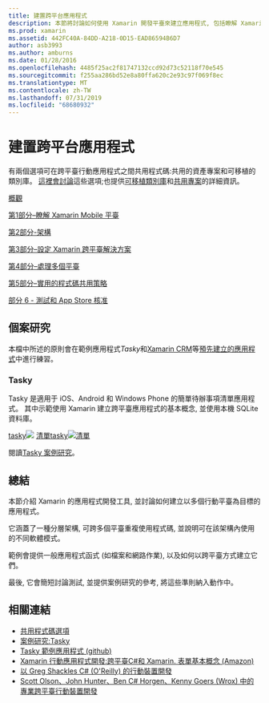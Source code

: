 ```yaml
---
title: 建置跨平台應用程式
description: 本節將討論如何使用 Xamarin 開發平臺來建立應用程式, 包括瞭解 Xamarin 如何運作以設計行動應用程式, 然後測試和部署至各種應用程式存放區。
ms.prod: xamarin
ms.assetid: 442FC40A-84DD-A218-0D15-EAD86594B6D7
author: asb3993
ms.author: amburns
ms.date: 01/28/2016
ms.openlocfilehash: 4485f25ac2f81747132ccd92d73c52118f70e545
ms.sourcegitcommit: f255aa286bd52e8a80ffa620c2e93c97f069f8ec
ms.translationtype: MT
ms.contentlocale: zh-TW
ms.lasthandoff: 07/31/2019
ms.locfileid: "68680932"
---
```

# <a name="building-cross-platform-applications"></a>建置跨平台應用程式

有兩個選項可在跨平臺行動應用程式之間共用程式碼:共用的資產專案和可移植的類別庫。 [這裡會討論](~/cross-platform/app-fundamentals/code-sharing.md)這些選項;也提供[可移植類別庫](~/cross-platform/app-fundamentals/pcl.md)和[共用專案](~/cross-platform/app-fundamentals/shared-projects.md)的詳細資訊。

<a name="Sections" />

 [概觀](~/cross-platform/app-fundamentals/building-cross-platform-applications/overview.md)

 [第1部分–瞭解 Xamarin Mobile 平臺](~/cross-platform/app-fundamentals/building-cross-platform-applications/understanding-the-xamarin-mobile-platform.md)

 [第2部分-架構](~/cross-platform/app-fundamentals/building-cross-platform-applications/architecture.md)

 [第3部分–設定 Xamarin 跨平臺解決方案](~/cross-platform/app-fundamentals/building-cross-platform-applications/setting-up-a-xamarin-cross-platform-solution.md)

 [第4部分–處理多個平臺](~/cross-platform/app-fundamentals/building-cross-platform-applications/platform-divergence-abstraction-divergent-implementation.md)

 [第5部分–實用的程式碼共用策略](~/cross-platform/app-fundamentals/building-cross-platform-applications/practical-code-sharing-strategies.md)

 [部分 6 - 測試和 App Store 核准](~/cross-platform/app-fundamentals/building-cross-platform-applications/testing-and-app-store-approvals.md)

 <a name="Cross-Platform_Mobile_Application_Case_Studies" />

## <a name="case-studies"></a>個案研究

本檔中所述的原則會在範例應用程式*Tasky*和[Xamarin CRM](https://xamarin.com/prebuilt/#xamarincrm)等[預先建立的應用程式](https://xamarin.com/prebuilt)中進行練習。

 <a name="Tasky" />

### <a name="tasky"></a>Tasky

Tasky 是適用于 iOS、Android 和 Windows Phone 的簡單待辦事項清單應用程式。
其中示範使用 Xamarin 建立跨平臺應用程式的基本概念, 並使用本機 SQLite 資料庫。

 [ tasky![ ](images/iphone-list-sml.png)](images/iphone-list.png#lightbox) [清單tasky![清單](images/iphone-list-sml.png)](images/iphone-list.png#lightbox)

閱讀[Tasky 案例研究](~/cross-platform/app-fundamentals/building-cross-platform-applications/case-study-tasky.md)。

## <a name="summary"></a>總結

本節介紹 Xamarin 的應用程式開發工具, 並討論如何建立以多個行動平臺為目標的應用程式。

它涵蓋了一種分層架構, 可跨多個平臺重複使用程式碼, 並說明可在該架構內使用的不同軟體模式。

範例會提供一般應用程式函式 (如檔案和網路作業), 以及如何以跨平臺方式建立它們。

最後, 它會簡短討論測試, 並提供案例研究的參考, 將這些準則納入動作中。

## <a name="related-links"></a>相關連結

- [共用程式碼選項](~/cross-platform/app-fundamentals/code-sharing.md)
- [案例研究:Tasky](~/cross-platform/app-fundamentals/building-cross-platform-applications/case-study-tasky.md)
- [Tasky 範例應用程式 (github)](https://docs.microsoft.com/samples/xamarin/mobile-samples/taskyportable/)
- [Xamarin 行動應用程式開發:跨平臺C#和 Xamarin. 表單基本概念 (Amazon)](http://www.amazon.com/Xamarin-Mobile-Application-Development-Cross-Platform/dp/1484202155/)
- [以 Greg Shackles C# (O'Reilly) 的行動裝置開發](http://shop.oreilly.com/product/0636920024002.do)
- [Scott Olson、John Hunter、Ben C# Horgen、Kenny Goers (Wrox) 中的專業跨平臺行動裝置開發](http://www.wrox.com/WileyCDA/WroxTitle/Professional-Cross-Platform-Mobile-Development-in-C-.productCd-1118157702.html)
